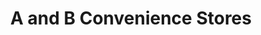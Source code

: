 ---
title: "A and B Convenience Stores"
url: /bingley/a-and-b-convenience-stores/
shop: Lebensmittel
---